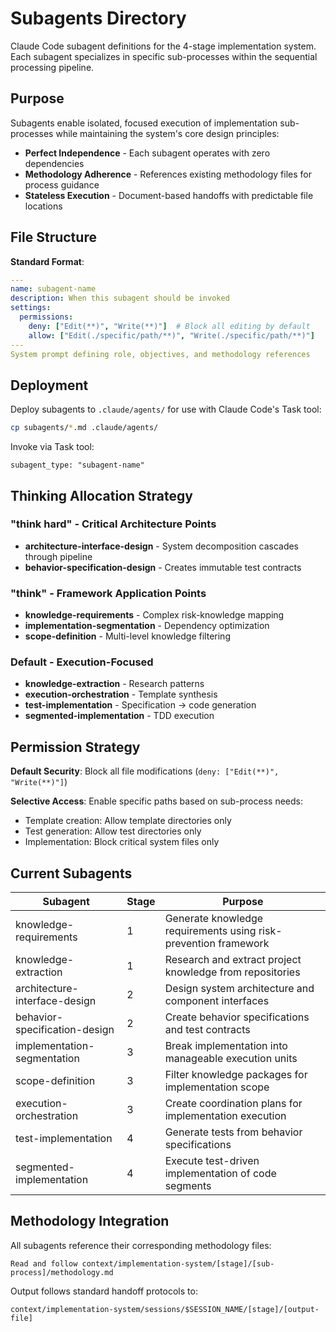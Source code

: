 # Subagents Directory

Claude Code subagent definitions for the 4-stage implementation system. Each subagent specializes in specific sub-processes within the sequential processing pipeline.

## Purpose

Subagents enable isolated, focused execution of implementation sub-processes while maintaining the system's core design principles:
- **Perfect Independence** - Each subagent operates with zero dependencies
- **Methodology Adherence** - References existing methodology files for process guidance
- **Stateless Execution** - Document-based handoffs with predictable file locations

## File Structure

**Standard Format**:
```yaml
---
name: subagent-name
description: When this subagent should be invoked
settings:
  permissions:
    deny: ["Edit(**)", "Write(**)"]  # Block all editing by default
    allow: ["Edit(./specific/path/**)", "Write(./specific/path/**)"]
---
System prompt defining role, objectives, and methodology references
```

## Deployment

Deploy subagents to `.claude/agents/` for use with Claude Code's Task tool:
```bash
cp subagents/*.md .claude/agents/
```

Invoke via Task tool:
```
subagent_type: "subagent-name"
```

## Thinking Allocation Strategy

### "think hard" - Critical Architecture Points
- **architecture-interface-design** - System decomposition cascades through pipeline
- **behavior-specification-design** - Creates immutable test contracts

### "think" - Framework Application Points  
- **knowledge-requirements** - Complex risk-knowledge mapping
- **implementation-segmentation** - Dependency optimization
- **scope-definition** - Multi-level knowledge filtering

### Default - Execution-Focused
- **knowledge-extraction** - Research patterns
- **execution-orchestration** - Template synthesis
- **test-implementation** - Specification → code generation
- **segmented-implementation** - TDD execution

## Permission Strategy

**Default Security**: Block all file modifications (`deny: ["Edit(**)", "Write(**)"]`)

**Selective Access**: Enable specific paths based on sub-process needs:
- Template creation: Allow template directories only
- Test generation: Allow test directories only  
- Implementation: Block critical system files only

## Current Subagents

| Subagent | Stage | Purpose |
|----------|--------|---------|
| knowledge-requirements | 1 | Generate knowledge requirements using risk-prevention framework |
| knowledge-extraction | 1 | Research and extract project knowledge from repositories |
| architecture-interface-design | 2 | Design system architecture and component interfaces |
| behavior-specification-design | 2 | Create behavior specifications and test contracts |
| implementation-segmentation | 3 | Break implementation into manageable execution units |
| scope-definition | 3 | Filter knowledge packages for implementation scope |
| execution-orchestration | 3 | Create coordination plans for implementation execution |
| test-implementation | 4 | Generate tests from behavior specifications |
| segmented-implementation | 4 | Execute test-driven implementation of code segments |

## Methodology Integration

All subagents reference their corresponding methodology files:
```
Read and follow context/implementation-system/[stage]/[sub-process]/methodology.md
```

Output follows standard handoff protocols to:
```
context/implementation-system/sessions/$SESSION_NAME/[stage]/[output-file]
```